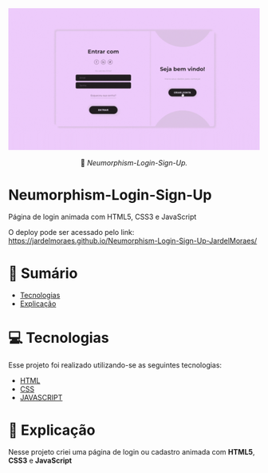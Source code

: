 <div align="center">
  <img src="https://github.com/jardelMoraes/Neumorphism-Login-Sign-Up-JardelMoraes/blob/gh-pages/paginaDeLogin2.gif" alt"Proffy" title="Proffy" alt"Proffy" title="Proffy" />

 :rocket: *Neumorphism-Login-Sign-Up.*
  </div>

# Neumorphism-Login-Sign-Up

Página de login animada com HTML5, CSS3 e JavaScript 
 
O deploy pode ser acessado pelo link:
 https://jardelmoraes.github.io/Neumorphism-Login-Sign-Up-JardelMoraes/ 
 
# :pushpin: Sumário

- [Tecnologias](#computer-tecnologias)
- [Explicação](#memo-explicacao)

# :computer: Tecnologias

Esse projeto foi realizado utilizando-se as seguintes tecnologias:

<ul>
  <li><a href="https://html.spec.whatwg.org/multipage/">HTML</a></li>
  <li><a href="https://developer.mozilla.org/pt-BR/docs/Web/CSS">CSS</a></li>
 <li><a href="https://www.javascript.com">JAVASCRIPT</a></li>
</ul>

# :memo: Explicação

Nesse projeto criei uma página de login ou cadastro animada com <strong>HTML5</strong>, <strong>CSS3</strong> e <strong>JavaScript</strong> 

